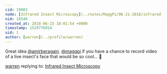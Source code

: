 ```yaml
---
cid: 19883
node: [Infrared Insect Microscopy](../notes/MaggPi/06-21-2018/infrared-insect-microscopy)
nid: 16540
created_at: 2018-06-23 18:01:54 +0000
timestamp: 1529776914
uid: 1
author: [warren](../profile/warren)
---
```


Great idea [@amirberagain](/profile/amirberagain). 
[@maggpi](/profile/maggpi) if you have a chance to record video of a live insect's face that would be so cool... 🐜

[warren](../profile/warren) replying to: [Infrared Insect Microscopy](../notes/MaggPi/06-21-2018/infrared-insect-microscopy)

